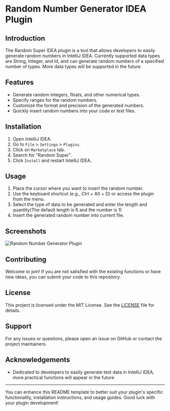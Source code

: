 # Random Number Generator IDEA Plugin

## Introduction
The Random Super IDEA plugin is a tool that allows developers to easily generate random numbers in IntelliJ IDEA.
Currently supported data types are String, Integer, and Id, and can generate random numbers of a specified number of types.
More data types will be supported in the future.

## Features
- Generate random integers, floats, and other numerical types.
- Specify ranges for the random numbers.
- Customize the format and precision of the generated numbers.
- Quickly insert random numbers into your code or text files.

## Installation
1. Open IntelliJ IDEA.
2. Go to `File` > `Settings` > `Plugins`.
3. Click on `Marketplace` tab.
4. Search for "Random Super".
5. Click `Install` and restart IntelliJ IDEA.

## Usage
1. Place the cursor where you want to insert the random number.
2. Use the keyboard shortcut (e.g., Ctrl + Alt + D) or access the plugin from the menu.
3. Select the type of data to be generated and enter the length and quantity(The default length is 6 and the number is 1)
4. Insert the generated random number into current file.

## Screenshots
![Random Number Generator Plugin](/screenshots/plugin_screenshot.png)

## Contributing
Welcome to join! If you are not satisfied with the existing functions or have new ideas, you can submit your code to this repository.

## License
This project is licensed under the MIT License. See the [LICENSE](/LICENSE) file for details.

## Support
For any issues or questions, please open an issue on GitHub or contact the project maintainers.

## Acknowledgements
- Dedicated to developers to easily generate test data in IntelliJ IDEA, more practical functions will appear in the future

---

You can enhance this README template to better suit your plugin's specific functionality, installation instructions, and usage guides. Good luck with your plugin development!
